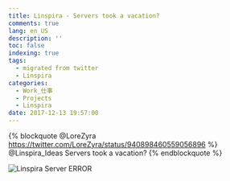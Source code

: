 ```yaml
---
title: Linspira - Servers took a vacation?
comments: true
lang: en_US
description: ''
toc: false
indexing: true
tags:
  - migrated from twitter
  - Linspira
categories:
  - Work_仕事
  - Projects
  - Linspira
date: 2017-12-13 19:57:00
---
```


{% blockquote @LoreZyra https://twitter.com/LoreZyra/status/940898460559056896 %}
@Linspira_Ideas Servers took a vacation?
 {% endblockquote %}

![Linspira Server ERROR](DQ6-FmbV4AAPFyI.jpeg)